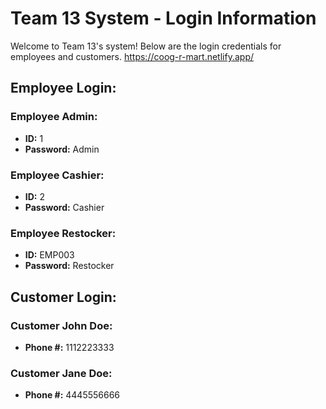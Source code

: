 # Team 13 System - Login Information

Welcome to Team 13's system! Below are the login credentials for employees and customers.
https://coog-r-mart.netlify.app/

## Employee Login:

### Employee Admin:
- **ID:**  1
- **Password:** Admin

### Employee Cashier:
- **ID:** 2
- **Password:** Cashier

### Employee Restocker:
- **ID:** EMP003
- **Password:** Restocker

## Customer Login:

### Customer John Doe:
- **Phone #:** 1112223333

### Customer Jane Doe:
- **Phone #:** 4445556666
